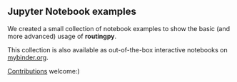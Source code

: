 ## Jupyter Notebook examples

We created a small collection of notebook examples to show the basic (and more advanced) usage of **routingpy**.

This collection is also available as out-of-the-box interactive notebooks on [mybinder.org](https://mybinder.org/v2/gh/gis-ops/routing-py/master?filepath=examples).

[Contributions](../CONTRIBUTING.md) welcome:)